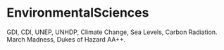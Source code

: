# EnvironmentalSciences
GDI, CDI, UNEP, UNHDP, Climate Change, Sea Levels, Carbon Radiation.
March Madness, Dukes of Hazard
AA++.
